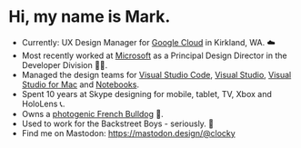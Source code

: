 # Hi, my name is Mark.

* Currently: UX Design Manager for [Google Cloud](https://cloud.google.com) in Kirkland, WA. ☁️
* Most recently worked at [Microsoft](https://github.com/microsoft) as a Principal Design Director in the Developer Division 👨‍💼.
* Managed the design teams for [Visual Studio Code](https://github.com/microsoft/vscode), [Visual Studio](https://visualstudio.microsoft.com/vs/), [Visual Studio for Mac](https://visualstudio.microsoft.com/vs/mac/) and [Notebooks](https://visualstudio.microsoft.com/vs/features/notebooks-at-microsoft/).
* Spent 10 years at Skype designing for mobile, tablet, TV, Xbox and HoloLens 📞.
* Owns a [photogenic French Bulldog](https://instagram.com/roxyfrogdog) 🐾.
* Used to work for the Backstreet Boys - seriously. 🕺
* Find me on Mastodon: <a rel="me" href="https://mastodon.design/@clocky">https://mastodon.design/@clocky</a>

